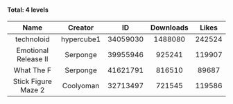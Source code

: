 #### Total: 4 levels

| Name | Creator | ID | Downloads | Likes |
|:---:|:---:|:---:|:---:|:---:|
| technoloid | hypercube1 | 34059030 | 1488080 | 242524
| Emotional Release II | Serponge | 39955946 | 925241 | 119907
| What The F | Serponge | 41621791 | 816510 | 89687
| Stick Figure Maze 2 | Coolyoman | 32713497 | 721545 | 119586

